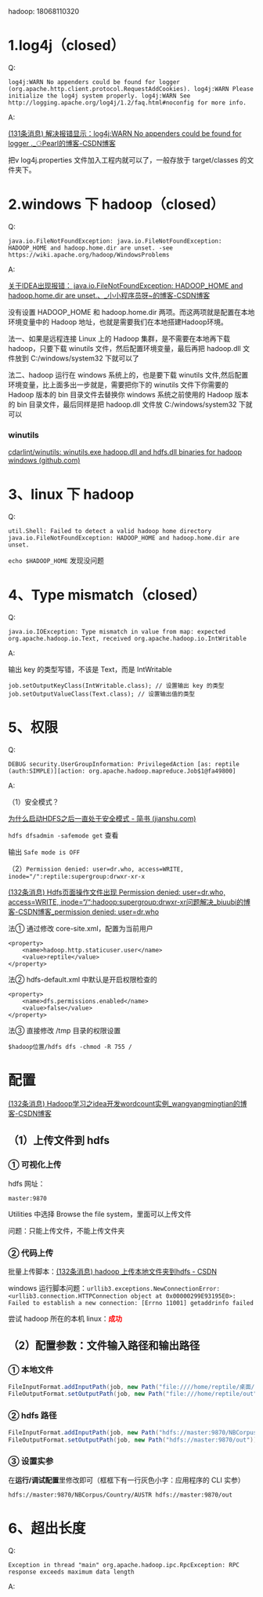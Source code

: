 hadoop: 18068110320

# 1.log4j（closed）

Q:

```
log4j:WARN No appenders could be found for logger (org.apache.http.client.protocol.RequestAddCookies). log4j:WARN Please initialize the log4j system properly. log4j:WARN See http://logging.apache.org/log4j/1.2/faq.html#noconfig for more info.
```

A:

[(131条消息) 解决报错显示：log4j:WARN No appenders could be found for logger ._⚆Pearl的博客-CSDN博客](https://blog.csdn.net/weixin_58330979/article/details/123576662)

把v log4j.properties 文件加入工程内就可以了，一般存放于 target/classes 的文件夹下。

# 2.windows 下 hadoop（closed）

Q:

```
java.io.FileNotFoundException: java.io.FileNotFoundException: HADOOP_HOME and hadoop.home.dir are unset. -see https://wiki.apache.org/hadoop/WindowsProblems
```

A:

[关于IDEA出现报错： java.io.FileNotFoundException: HADOOP_HOME and hadoop.home.dir are unset.、_小小程序员呀~的博客-CSDN博客](https://blog.csdn.net/whs0329/article/details/121878162)

没有设置  HADOOP_HOME 和 hadoop.home.dir 两项。而这两项就是配置在本地环境变量中的 Hadoop 地址，也就是需要我们在本地搭建Hadoop环境。

法一、如果是远程连接 Linux 上的 Hadoop 集群，是不需要在本地再下载 hadoop，只要下载 winutils 文件，然后配置环境变量，最后再把 hadoop.dll 文件放到 C:/windows/system32 下就可以了

法二、hadoop 运行在 windows 系统上的，也是要下载 winutils 文件,然后配置环境变量，比上面多出一步就是，需要把你下的 winutils 文件下你需要的 Hadoop 版本的 bin 目录文件去替换你 windows 系统之前使用的 Hadoop 版本的 bin 目录文件，最后同样是把 hadoop.dll 文件放 C:/windows/system32 下就可以

### winutils

[cdarlint/winutils: winutils.exe hadoop.dll and hdfs.dll binaries for hadoop windows (github.com)](https://github.com/cdarlint/winutils)

# 3、linux 下 hadoop

Q:

```
util.Shell: Failed to detect a valid hadoop home directory
java.io.FileNotFoundException: HADOOP_HOME and hadoop.home.dir are unset.
```

`echo $HADOOP_HOME` 发现没问题

# 4、Type mismatch（closed）

Q:

```
java.io.IOException: Type mismatch in value from map: expected org.apache.hadoop.io.Text, received org.apache.hadoop.io.IntWritable
```

A:

输出 key 的类型写错，不该是 Text，而是 IntWritable

```
job.setOutputKeyClass(IntWritable.class); // 设置输出 key 的类型
job.setOutputValueClass(Text.class); // 设置输出值的类型
```

# 5、权限

Q:

```
DEBUG security.UserGroupInformation: PrivilegedAction [as: reptile (auth:SIMPLE)][action: org.apache.hadoop.mapreduce.Job$1@fa49800]
```

A:

（1）安全模式？

[为什么启动HDFS之后一直处于安全模式 - 简书 (jianshu.com)](https://www.jianshu.com/p/d02e046f936a)

`hdfs dfsadmin -safemode get` 查看

输出 `Safe mode is OFF`

（2）`Permission denied: user=dr.who, access=WRITE, inode="/":reptile:supergroup:drwxr-xr-x`

[(132条消息) Hdfs页面操作文件出现 Permission denied: user=dr.who, access=WRITE, inode=“/“:hadoop:supergroup:drwxr-xr问题解决_biuubi的博客-CSDN博客_permission denied: user=dr.who](https://blog.csdn.net/biuubi/article/details/117230219)

法① 通过修改 core-site.xml，配置为当前用户

```
<property>
    <name>hadoop.http.staticuser.user</name>
    <value>reptile</value>
</property>
```

法② hdfs-default.xml 中默认是开启权限检查的

```
<property>
    <name>dfs.permissions.enabled</name>
    <value>false</value>
</property>
```

法③ 直接修改 /tmp 目录的权限设置

```
$hadoop位置/hdfs dfs -chmod -R 755 /
```

# 配置

[(132条消息) Hadoop学习之idea开发wordcount实例_wangyangmingtian的博客-CSDN博客](https://blog.csdn.net/yangmingtia/article/details/84021223)

## （1）上传文件到 hdfs

### ① 可视化上传

hdfs 网址：

```
master:9870
```

Utilities 中选择 Browse the file system，里面可以上传文件

问题：只能上传文件，不能上传文件夹

### ② 代码上传

批量上传脚本：[(132条消息) hadoop 上传本地文件夹到hdfs - CSDN](https://www.csdn.net/tags/NtDaAgzsNTU5Mi1ibG9n.html)

windows 运行脚本问题：`urllib3.exceptions.NewConnectionError: <urllib3.connection.HTTPConnection object at 0x00000299E93195E0>: Failed to establish a new connection: [Errno 11001] getaddrinfo failed`

尝试 hadoop 所在的本机 linux：<font color="red">**成功**</font>

## （2）配置参数：文件输入路径和输出路径

### ① 本地文件

```java
FileInputFormat.addInputPath(job, new Path("file:////home/reptile/桌面/Bayes-MR/NBCorpus/Country/AUSTR")); // 设置输入文件目录
FileOutputFormat.setOutputPath(job, new Path("file:///home/reptile/out")); // 设置输出文件目录
```

### ② hdfs 路径

```java
FileInputFormat.addInputPath(job, new Path("hdfs://master:9870/NBCorpus/Country/AUSTR")); // 设置输入文件目录
FileOutputFormat.setOutputPath(job, new Path("hdfs://master:9870/out")); // 设置输出文件目录
```

### ③ 设置实参

在**运行/调试配置**里修改即可（框框下有一行灰色小字：应用程序的 CLI 实参）

```
hdfs://master:9870/NBCorpus/Country/AUSTR hdfs://master:9870/out
```

# 6、超出长度

Q:

```
Exception in thread "main" org.apache.hadoop.ipc.RpcException: RPC response exceeds maximum data length
```

A:
